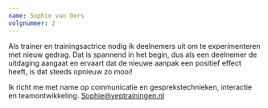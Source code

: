 ```yaml
---
name: Sophie van Oers
volgnummer: 2
---
```


Als trainer en trainingsactrice nodig ik deelnemers uit om te experimenteren met nieuw gedrag. Dat is spannend in het begin, dus als een deelnemer de uitdaging aangaat en ervaart dat de nieuwe aanpak een positief effect heeft, is dat steeds opnieuw zo mooi! 

Ik richt me met name op communicatie en gesprekstechnieken, interactie en teamontwikkeling. Sophie@yeptrainingen.nl
